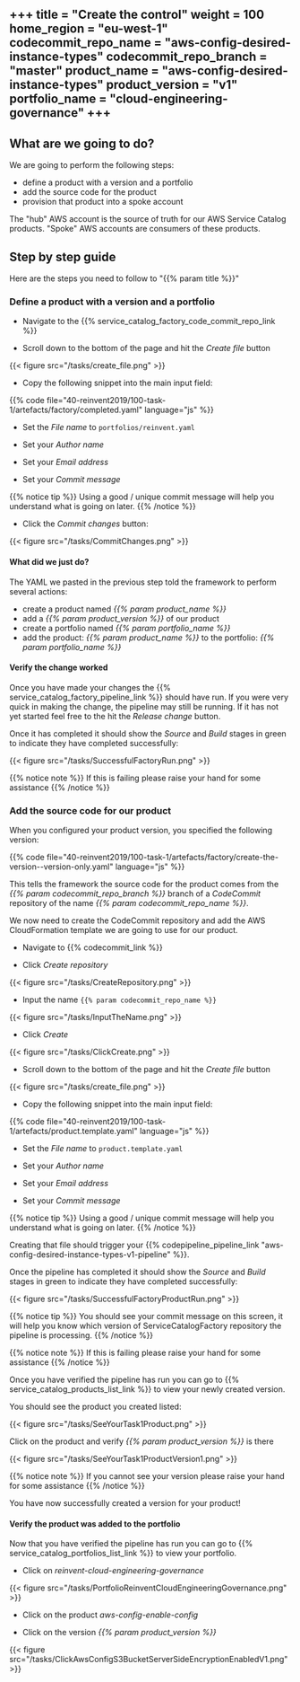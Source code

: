 +++
title = "Create the control"
weight = 100
home_region = "eu-west-1"
codecommit_repo_name = "aws-config-desired-instance-types" 
codecommit_repo_branch = "master" 
product_name = "aws-config-desired-instance-types"
product_version = "v1"
portfolio_name = "cloud-engineering-governance"
+++
---

## What are we going to do?

We are going to perform the following steps:

- define a product with a version and a portfolio 
- add the source code for the product
- provision that product into a spoke account

The "hub" AWS account is the source of truth for our AWS Service Catalog products. "Spoke" AWS accounts are consumers of these products.

## Step by step guide

Here are the steps you need to follow to "{{% param title %}}"

### Define a product with a version and a portfolio

- Navigate to the {{% service_catalog_factory_code_commit_repo_link %}}  

- Scroll down to the bottom of the page and hit the *Create file* button

{{< figure src="/tasks/create_file.png" >}}

- Copy the following snippet into the main input field:

 {{% code file="40-reinvent2019/100-task-1/artefacts/factory/completed.yaml" language="js" %}}
 
- Set the *File name* to `portfolios/reinvent.yaml`

- Set your *Author name*
- Set your *Email address*
- Set your *Commit message*

{{% notice tip %}}
Using a good / unique commit message will help you understand what is going on later.
{{% /notice %}}


- Click the *Commit changes* button:

{{< figure src="/tasks/CommitChanges.png" >}}


#### What did we just do?

The YAML we pasted in the previous step told the framework to perform several actions:

- create a product named _{{% param product_name %}}_
- add a _{{% param product_version %}}_ of our product
- create a portfolio named _{{% param portfolio_name %}}_
- add the product: _{{% param product_name %}}_ to the portfolio: _{{% param portfolio_name %}}_

#### Verify the change worked

Once you have made your changes the {{% service_catalog_factory_pipeline_link %}} should have run. If you were very quick in making the change, the pipeline 
may still be running.  If it has not yet started feel free to the hit the *Release change* button.

Once it has completed it should show the *Source* and *Build* stages in green to indicate they have completed 
successfully:

{{< figure src="/tasks/SuccessfulFactoryRun.png" >}}

{{% notice note %}}
If this is failing please raise your hand for some assistance
{{% /notice %}}


### Add the source code for our product

When you configured your product version, you specified the following version: 

{{% code file="40-reinvent2019/100-task-1/artefacts/factory/create-the-version--version-only.yaml" language="js" %}}

This tells the framework the source code for the product comes from the _{{% param codecommit_repo_branch %}}_ branch of a
_CodeCommit_ repository of the name _{{% param codecommit_repo_name %}}_. 

We now need to create the CodeCommit repository and add the AWS CloudFormation template we are going to use for our
product.

- Navigate to {{% codecommit_link %}}

- Click *Create repository*

{{< figure src="/tasks/CreateRepository.png" >}}

- Input the name `{{% param codecommit_repo_name %}}`

{{< figure src="/tasks/InputTheName.png" >}}

- Click *Create*

{{< figure src="/tasks/ClickCreate.png" >}}

- Scroll down to the bottom of the page and hit the *Create file* button

{{< figure src="/tasks/create_file.png" >}}

- Copy the following snippet into the main input field:

 {{% code 
    file="40-reinvent2019/100-task-1/artefacts/product.template.yaml" 
    language="js" 
 %}}

- Set the *File name* to `product.template.yaml`

- Set your *Author name*
- Set your *Email address*
- Set your *Commit message*

{{% notice tip %}}
Using a good / unique commit message will help you understand what is going on later.
{{% /notice %}}

Creating that file should trigger your 
{{% codepipeline_pipeline_link "aws-config-desired-instance-types-v1-pipeline" %}}.  

Once the pipeline has completed it should show the *Source* and *Build* stages in green to indicate they have 
completed successfully:

{{< figure src="/tasks/SuccessfulFactoryProductRun.png" >}}

{{% notice tip %}}
You should see your commit message on this screen, it will help you know which version of ServiceCatalogFactory repository the 
pipeline is processing.
{{% /notice %}}

{{% notice note %}}
If this is failing please raise your hand for some assistance
{{% /notice %}}

Once you have verified the pipeline has run you can go to {{% service_catalog_products_list_link %}} to view your newly
created version.

You should see the product you created listed:

{{< figure src="/tasks/SeeYourTask1Product.png" >}}

Click on the product and verify *{{% param product_version %}}* is there

{{< figure src="/tasks/SeeYourTask1ProductVersion1.png" >}}

{{% notice note %}}
If you cannot see your version please raise your hand for some assistance
{{% /notice %}}

You have now successfully created a version for your product! 

#### Verify the product was added to the portfolio

Now that you have verified the pipeline has run you can go to {{% service_catalog_portfolios_list_link %}} to view your
portfolio.

- Click on *reinvent-cloud-engineering-governance*

{{< figure src="/tasks/PortfolioReinventCloudEngineeringGovernance.png" >}}

- Click on the product *aws-config-enable-config*

- Click on the version *_{{% param product_version %}}_*

{{< figure src="/tasks/ClickAwsConfigS3BucketServerSideEncryptionEnabledV1.png" >}}
